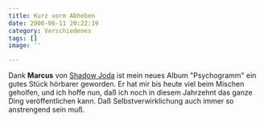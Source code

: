 ```yaml
---
title: Kurz vorm Abheben
date: 2006-06-11 20:22:19
category: Verschiedenes
tags: []
image: ''

---
```


Dank **Marcus** von [Shadow Joda](http://www.shadowjoda.com) ist mein neues Album "Psychogramm" ein gutes Stück hörbarer geworden. Er hat mir bis heute viel beim Mischen geholfen, und ich hoffe nun, daß ich noch in diesem Jahrzehnt das ganze Ding veröffentlichen kann. Daß Selbstverwirklichung auch immer so anstrengend sein muß.

